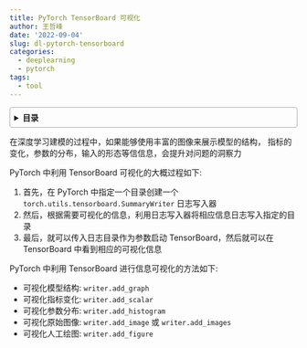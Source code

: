 ```yaml
---
title: PyTorch TensorBoard 可视化
author: 王哲峰
date: '2022-09-04'
slug: dl-pytorch-tensorboard
categories:
  - deeplearning
  - pytorch
tags:
  - tool
---
```


<style>
details {
    border: 1px solid #aaa;
    border-radius: 4px;
    padding: .5em .5em 0;
}
summary {
    font-weight: bold;
    margin: -.5em -.5em 0;
    padding: .5em;
}
details[open] {
    padding: .5em;
}
details[open] summary {
    border-bottom: 1px solid #aaa;
    margin-bottom: .5em;
}
</style>

<details><summary>目录</summary><p>

- [TODO](#TODO)
</p></details><p></p>

在深度学习建模的过程中，如果能够使用丰富的图像来展示模型的结构，
指标的变化，参数的分布，输入的形态等信信息，会提升对问题的洞察力

PyTorch 中利用 TensorBoard 可视化的大概过程如下:

1. 首先，在 PyTorch 中指定一个目录创建一个 `torch.utils.tensorboard.SummaryWriter` 日志写入器
2. 然后，根据需要可视化的信息，利用日志写入器将相应信息日志写入指定的目录
3. 最后，就可以传入日志目录作为参数启动 TensorBoard，然后就可以在 TensorBoard 中看到相应的可视化信息

PyTorch 中利用 TensorBoard 进行信息可视化的方法如下:

* 可视化模型结构: `writer.add_graph`
* 可视化指标变化: `writer.add_scalar`
* 可视化参数分布: `writer.add_histogram`
* 可视化原始图像: `writer.add_image` 或 `writer.add_images`
* 可视化人工绘图: `writer.add_figure`

